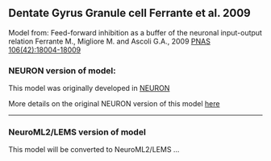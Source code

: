 ## Dentate Gyrus Granule cell Ferrante et al. 2009

Model from: Feed-forward inhibition as a buffer of the neuronal input-output relation
Ferrante M., Migliore M. and Ascoli G.A., 2009 [PNAS 106(42):18004-18009](http://www.pnas.org/content/106/42/18004.full.pdf?with-ds=yes)

### NEURON version of model:

This model was originally developed in [NEURON](https://www.neuron.yale.edu/neuron/)

More details on the original NEURON version of this model [here](https://github.com/andrisecker/Ferrante2009-GanuleCell/tree/master/ModelDB/Granule_Fig_1B_right)

-------------------------------------------------------------------------------------------------------------------------------

### NeuroML2/LEMS version of model

This model will be converted to NeuroML2/LEMS ...
